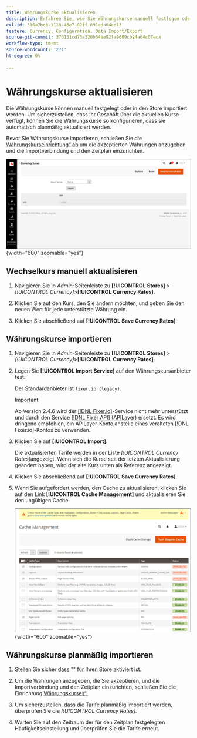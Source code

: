 ```yaml
---
title: Währungskurse aktualisieren
description: Erfahren Sie, wie Sie Währungskurse manuell festlegen oder in Ihren Store importieren.
exl-id: 316a7bc8-1118-46e7-82ff-891ada04cd13
feature: Currency, Configuration, Data Import/Export
source-git-commit: 370131cd73a320b04ee92fa9609cb24ad4c07eca
workflow-type: tm+mt
source-wordcount: '271'
ht-degree: 0%

---
```


# Währungskurse aktualisieren

Die Währungskurse können manuell festgelegt oder in den Store importiert werden. Um sicherzustellen, dass Ihr Geschäft über die aktuellen Kurse verfügt, können Sie die Währungskurse so konfigurieren, dass sie automatisch planmäßig aktualisiert werden.

Bevor Sie Währungskurse importieren, schließen Sie die [Währungskurseinrichtung“ ab](currency-configuration.md) um die akzeptierten Währungen anzugeben und die Importverbindung und den Zeitplan einzurichten.

![Währungskurse](./assets/stores-currency-rate-update.png){width="600" zoomable="yes"}

## Wechselkurs manuell aktualisieren

1. Navigieren Sie in _Admin_-Seitenleiste zu **[!UICONTROL Stores]** > _[!UICONTROL Currency]_>**[!UICONTROL Currency Rates]**.

1. Klicken Sie auf den Kurs, den Sie ändern möchten, und geben Sie den neuen Wert für jede unterstützte Währung ein.

1. Klicken Sie abschließend auf **[!UICONTROL Save Currency Rates]**.

## Währungskurse importieren

1. Navigieren Sie in _Admin_-Seitenleiste zu **[!UICONTROL Stores]** > _[!UICONTROL Currency]_>**[!UICONTROL Currency Rates]**.

1. Legen Sie **[!UICONTROL Import Service]** auf den Währungskursanbieter fest.

   Der Standardanbieter ist `fixer.io (legacy)`.

   >[!IMPORTANT]
   >
   >Ab Version 2.4.6 wird der [[!DNL Fixer.io]](https://fixer.io/)-Service nicht mehr unterstützt und durch den Service [[!DNL Fixer API] (APILayer)](https://apilayer.com/marketplace/fixer-api) ersetzt. Es wird dringend empfohlen, ein APILayer-Konto anstelle eines veralteten [!DNL Fixer.io]-Kontos zu verwenden.

1. Klicken Sie auf **[!UICONTROL Import]**.

   Die aktualisierten Tarife werden in der Liste _[!UICONTROL Currency Rates]_&#x200B;angezeigt. Wenn sich die Kurse seit der letzten Aktualisierung geändert haben, wird der alte Kurs unten als Referenz angezeigt.

1. Klicken Sie abschließend auf **[!UICONTROL Save Currency Rates]**.

1. Wenn Sie aufgefordert werden, den Cache zu aktualisieren, klicken Sie auf den Link **[!UICONTROL Cache Management]** und aktualisieren Sie den ungültigen Cache.

   ![Systemmeldung - Aktualisieren Sie den ungültigen Cache](./assets/currency-cache-update.png){width="600" zoomable="yes"}

## Währungskurse planmäßig importieren

1. Stellen Sie sicher[ dass &quot;](../systems/cron.md)&quot; für Ihren Store aktiviert ist.

1. Um die Währungen anzugeben, die Sie akzeptieren, und die Importverbindung und den Zeitplan einzurichten, schließen Sie die Einrichtung [Währungskurses“ ](currency-configuration.md).

1. Um sicherzustellen, dass die Tarife planmäßig importiert werden, überprüfen Sie die _[!UICONTROL Currency Rates]_.

1. Warten Sie auf den Zeitraum der für den Zeitplan festgelegten Häufigkeitseinstellung und überprüfen Sie die Tarife erneut.
